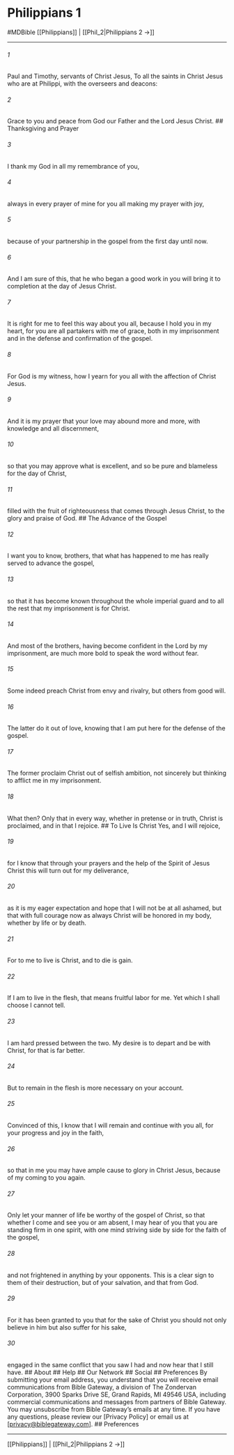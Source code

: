 # Philippians 1
#MDBible
[[Philippians]] | [[Phil_2|Philippians 2 →]]

***


###### 1 
Paul and Timothy, servants of Christ Jesus, To all the saints in Christ Jesus who are at Philippi, with the overseers and deacons: 

###### 2 
Grace to you and peace from God our Father and the Lord Jesus Christ. ## Thanksgiving and Prayer 

###### 3 
I thank my God in all my remembrance of you, 

###### 4 
always in every prayer of mine for you all making my prayer with joy, 

###### 5 
because of your partnership in the gospel from the first day until now. 

###### 6 
And I am sure of this, that he who began a good work in you will bring it to completion at the day of Jesus Christ. 

###### 7 
It is right for me to feel this way about you all, because I hold you in my heart, for you are all partakers with me of grace, both in my imprisonment and in the defense and confirmation of the gospel. 

###### 8 
For God is my witness, how I yearn for you all with the affection of Christ Jesus. 

###### 9 
And it is my prayer that your love may abound more and more, with knowledge and all discernment, 

###### 10 
so that you may approve what is excellent, and so be pure and blameless for the day of Christ, 

###### 11 
filled with the fruit of righteousness that comes through Jesus Christ, to the glory and praise of God. ## The Advance of the Gospel 

###### 12 
I want you to know, brothers, that what has happened to me has really served to advance the gospel, 

###### 13 
so that it has become known throughout the whole imperial guard and to all the rest that my imprisonment is for Christ. 

###### 14 
And most of the brothers, having become confident in the Lord by my imprisonment, are much more bold to speak the word without fear. 

###### 15 
Some indeed preach Christ from envy and rivalry, but others from good will. 

###### 16 
The latter do it out of love, knowing that I am put here for the defense of the gospel. 

###### 17 
The former proclaim Christ out of selfish ambition, not sincerely but thinking to afflict me in my imprisonment. 

###### 18 
What then? Only that in every way, whether in pretense or in truth, Christ is proclaimed, and in that I rejoice. ## To Live Is Christ Yes, and I will rejoice, 

###### 19 
for I know that through your prayers and the help of the Spirit of Jesus Christ this will turn out for my deliverance, 

###### 20 
as it is my eager expectation and hope that I will not be at all ashamed, but that with full courage now as always Christ will be honored in my body, whether by life or by death. 

###### 21 
For to me to live is Christ, and to die is gain. 

###### 22 
If I am to live in the flesh, that means fruitful labor for me. Yet which I shall choose I cannot tell. 

###### 23 
I am hard pressed between the two. My desire is to depart and be with Christ, for that is far better. 

###### 24 
But to remain in the flesh is more necessary on your account. 

###### 25 
Convinced of this, I know that I will remain and continue with you all, for your progress and joy in the faith, 

###### 26 
so that in me you may have ample cause to glory in Christ Jesus, because of my coming to you again. 

###### 27 
Only let your manner of life be worthy of the gospel of Christ, so that whether I come and see you or am absent, I may hear of you that you are standing firm in one spirit, with one mind striving side by side for the faith of the gospel, 

###### 28 
and not frightened in anything by your opponents. This is a clear sign to them of their destruction, but of your salvation, and that from God. 

###### 29 
For it has been granted to you that for the sake of Christ you should not only believe in him but also suffer for his sake, 

###### 30 
engaged in the same conflict that you saw I had and now hear that I still have. ## About ## Help ## Our Network ## Social ## Preferences By submitting your email address, you understand that you will receive email communications from Bible Gateway, a division of The Zondervan Corporation, 3900 Sparks Drive SE, Grand Rapids, MI 49546 USA, including commercial communications and messages from partners of Bible Gateway. You may unsubscribe from Bible Gateway&rsquo;s emails at any time. If you have any questions, please review our [Privacy Policy] or email us at [privacy@biblegateway.com]. ## Preferences

***

[[Philippians]] | [[Phil_2|Philippians 2 →]]
